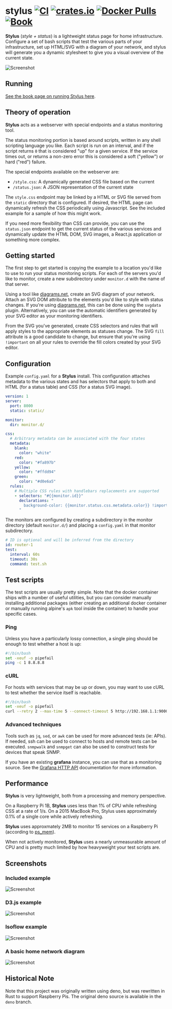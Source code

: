 # stylus [![CI](https://github.com/mmastrac/stylus/actions/workflows/build.yml/badge.svg)](https://github.com/mmastrac/stylus/actions/workflows/build.yml) [![crates.io](https://img.shields.io/crates/v/stylus.svg)](https://crates.io/crates/stylus) [![Docker Pulls](https://img.shields.io/docker/pulls/mmastrac/stylus.svg)](https://hub.docker.com/r/mmastrac/stylus) [![Book](https://img.shields.io/badge/book-online-blue)](https://mmastrac.github.io/stylus/)

**Stylus** (_style + status_) is a lightweight status page for home
infrastructure. Configure a set of bash scripts that test the various parts of
your infrastructure, set up HTML/SVG with a diagram of your network, and stylus
will generate you a dynamic stylesheet to give you a visual overview of the
current state.

![Screenshot](docs/src/screenshots/screenshot-4.png)

[diagrams.net]: https://app.diagrams.net/?splash=0&p=svgdata

## Running

[See the book page on running Stylus here](https://mmastrac.github.io/stylus/getting-started/running.html).

## Theory of operation

**Stylus** acts as a webserver with special endpoints and a status monitoring
tool.

The status monitoring portion is based around scripts, written in any shell
scripting language you like. Each script is run on an interval, and if the
script returns `0` that is considered "up" for a given service. If the service
times out, or returns a non-zero error this is considered a soft ("yellow") or
hard ("red") failure.

The special endpoints available on the webserver are:

- `/style.css`: A dynamically generated CSS file based on the current
- `/status.json`: A JSON representation of the current state

The `style.css` endpoint may be linked by a HTML or SVG file served from the
`static` directory that is configured. If desired, the HTML page can dynamically
refresh the CSS periodically using Javascript. See the included example for a
sample of how this might work.

If you need more flexibility than CSS can provide, you can use the `status.json`
endpoint to get the current status of the various services and dynamically
update the HTML DOM, SVG images, a React.js application or something more
complex.

## Getting started

The first step to get started is copying the example to a location you'd like to
use to run your status monitoring scripts. For each of the servers you'd like to
monitor, create a new subdirectory under `monitor.d` with the name of that
server.

Using a tool like [diagrams.net], create an SVG diagram of your network. Attach
an SVG DOM attribute to the elements you'd like to style with status changes. If
you're using [diagrams.net], this can be done using the `svgdata` plugin.
Alternatively, you can use the automatic identifiers generated by your SVG
editor as your monitoring identifiers.

From the SVG you've generated, create CSS selectors and rules that will apply
styles to the appropriate elements as statuses change. The SVG `fill` attribute
is a good candidate to change, but ensure that you're using `!important` on all
your rules to override the fill colors created by your SVG editor.

## Configuration

Example `config.yaml` for a **Stylus** install. This configuration attaches
metadata to the various states and has selectors that apply to both and HTML
(for a status table) and CSS (for a status SVG image).

```yaml
version: 1
server:
  port: 8000
  static: static/

monitor:
  dir: monitor.d/

css:
  # Arbitrary metadata can be associated with the four states
  metadata:
    blank:
      color: "white"
    red:
      color: "#fa897b"
    yellow:
      color: "#ffdd94"
    green:
      color: "#d0e6a5"
  rules:
    # Multiple CSS rules with handlebars replacements are supported
    - selectors: "#{{monitor.id}}"
      declarations: "
        background-color: {{monitor.status.css.metadata.color}} !important;
      "
```

The monitors are configured by creating a subdirectory in the monitor directory
(default `monitor.d/`) and placing a `config.yaml` in that monitor subdirectory.

```yaml
# ID is optional and will be inferred from the directory
id: router-1
test:
  interval: 60s
  timeout: 30s
  command: test.sh
```

## Test scripts

The test scripts are usually pretty simple. Note that the docker container ships
with a number of useful utilities, but you can consider manually installing
additional packages (either creating an additional docker container or manually
running alpine's `apk` tool inside the container) to handle your specific cases.

### Ping

Unless you have a particularly lossy connection, a single ping should be enough
to test whether a host is up:

```bash
#!/bin/bash
set -xeuf -o pipefail
ping -c 1 8.8.8.8
```

### cURL

For hosts with services that may be up or down, you may want to use cURL to test
whether the service itself is reachable.

```bash
#!/bin/bash
set -xeuf -o pipefail
curl --retry 2 --max-time 5 --connect-timeout 5 http://192.168.1.1:9000
```

### Advanced techniques

Tools such as `jq`, `sed`, or `awk` can be used for more advanced tests (ie:
APIs). If needed, ssh can be used to connect to hosts and remote tests can be
executed. `snmpwalk` and `snmpget` can also be used to construct tests for
devices that speak SNMP.

If you have an existing **grafana** instance, you can use that as a monitoring
source. See the [Grafana HTTP
API](https://grafana.com/docs/grafana/latest/developers/http_api/) documentation
for more information.

## Performance

**Stylus** is very lightweight, both from a processing and memory perspective.

On a Raspberry Pi 1B, **Stylus** uses less than 1% of CPU while refreshing CSS
at a rate of 1/s. On a 2015 MacBook Pro, Stylus uses approximately 0.1% of a
single core while actively refreshing.

**Stylus** uses approxmately 2MB to monitor 15 services on a Raspberry Pi
(according to
[ps_mem](https://raw.githubusercontent.com/pixelb/ps_mem/master/ps_mem.py)).

When not actively monitored, **Stylus** uses a nearly unmeasurable amount of CPU
and is pretty much limited by how heavyweight your test scripts are.

## Screenshots

### Included example

![Screenshot](docs/src/screenshots/screenshot-1.png)

### D3.js example

![Screenshot](docs/src/screenshots/screenshot-3.png)

### Isoflow example

![Screenshot](docs/src/screenshots/screenshot-4.png)

### A basic home network diagram

![Screenshot](docs/src/screenshots/screenshot-2.png)

[diagrams.net]: https://app.diagrams.net/?splash=0&p=svgdata

## Historical Note

Note that this project was originally written using deno, but was rewritten in
Rust to support Raspberry Pis. The original deno source is available in the
`deno` branch.
